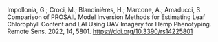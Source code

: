 Impollonia, G.; Croci, M.; Blandinières, H.; Marcone, A.; Amaducci, S. Comparison of PROSAIL Model Inversion Methods for Estimating Leaf Chlorophyll Content and LAI Using UAV Imagery for Hemp Phenotyping. Remote Sens. 2022, 14, 5801. https://doi.org/10.3390/rs14225801

